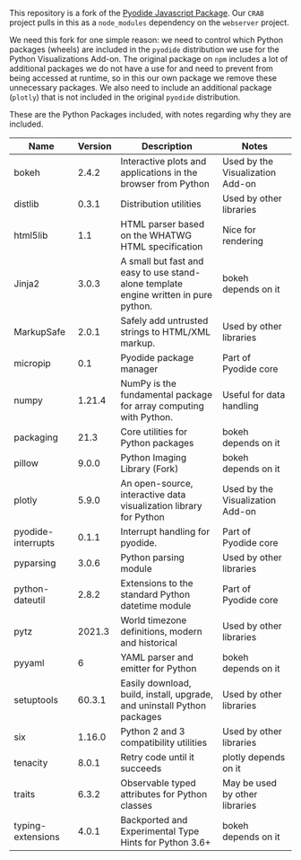 This repository is a fork of the [Pyodide Javascript Package](https://www.npmjs.com/package/pyodide). Our `CRAB` project pulls in this as a `node_modules` dependency on the `webserver` project. 

We need this fork for one simple reason: we need to control which Python packages (wheels) are included in the `pyodide` distribution we use for the Python Visualizations Add-on. The original package on `npm` includes a lot of additional packages we do not have a use for and need to prevent from being accessed at runtime, so in this our own package we remove these unnecessary packages. We also need to include an additional package (`plotly`) that is not included in the original `pyodide` distribution.

These are the Python Packages included, with notes regarding why they are included.

| Name				|Version| Description																			|Notes                              |
|-------------------|-------|---------------------------------------------------------------------------------------|-----------------------------------|
|bokeh				| 2.4.2	| Interactive plots and applications in the browser from Python							| Used by the Visualization Add-on	|
|distlib			| 0.3.1	| Distribution utilities																| Used by other libraries			|
|html5lib			| 1.1	| HTML parser based on the WHATWG HTML specification									| Nice for rendering				| 
|Jinja2				| 3.0.3	| A small but fast and easy to use stand-alone template engine written in pure python.	| bokeh depends on it				| 
|MarkupSafe			| 2.0.1	| Safely add untrusted strings to HTML/XML markup.										| Used by other libraries			| 
|micropip			| 0.1	| Pyodide package manager																| Part of Pyodide core				| 
|numpy				| 1.21.4| NumPy is the fundamental package for array computing with Python.						| Useful for data handling			| 
|packaging			| 21.3	| Core utilities for Python packages													| bokeh depends on it				| 
|pillow				| 9.0.0	| Python Imaging Library (Fork)															| bokeh depends on it				| 
|plotly				| 5.9.0	| An open-source, interactive data visualization library for Python						| Used by the Visualization Add-on	| 
|pyodide-interrupts	| 0.1.1	| Interrupt handling for pyodide.														| Part of Pyodide core				| 
|pyparsing			| 3.0.6	| Python parsing module																	| Used by other libraries			| 
|python-dateutil	| 2.8.2	| Extensions to the standard Python datetime module										| Part of Pyodide core				| 
|pytz				| 2021.3| World timezone definitions, modern and historical										| Used by other libraries			| 
|pyyaml				| 6		| YAML parser and emitter for Python													| bokeh depends on it				| 
|setuptools			| 60.3.1| Easily download, build, install, upgrade, and uninstall Python packages				| Used by other libraries			| 
|six				| 1.16.0| Python 2 and 3 compatibility utilities												| Used by other libraries			| 
|tenacity			| 8.0.1 | Retry code until it succeeds				                                            | plotly depends on it  			| 
|traits				| 6.3.2	| Observable typed attributes for Python classes										| May be used by other libraries	| 
|typing-extensions	| 4.0.1	| Backported and Experimental Type Hints for Python 3.6+								| bokeh depends on it				| 
